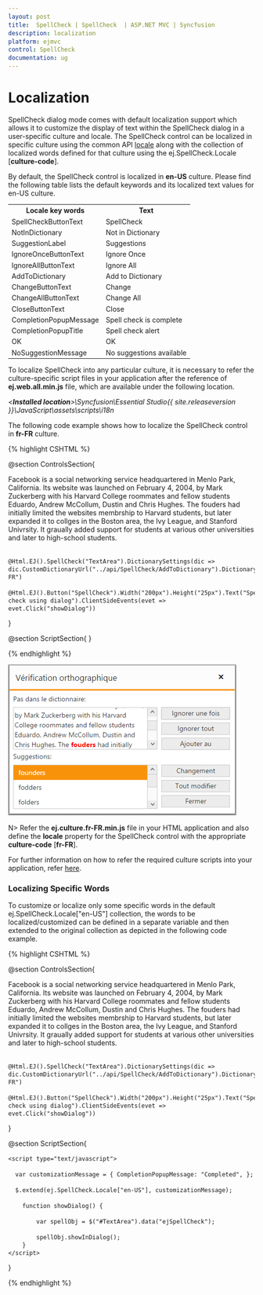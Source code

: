 ```yaml
---
layout: post
title:  SpellCheck | SpellCheck  | ASP.NET MVC | Syncfusion
description: localization
platform: ejmvc
control: SpellCheck 
documentation: ug
---
```


# Localization

SpellCheck dialog mode comes with default localization support which allows it to customize the display of text within the SpellCheck dialog in a user-specific culture and locale. The SpellCheck control can be localized in specific culture using the common API [locale](/api/js/ejspellcheck#members:locale) along with the collection of localized words defined for that culture using the ej.SpellCheck.Locale [**culture-code**].

By default, the SpellCheck control is localized in **en-US** culture. Please find the following table lists the default keywords and its localized text values for en-US culture.

<table>
        <tr>
            <th>
                Locale key words </th>
            <th>
                Text
            </th>
        </tr>
        <tr>
            <td>
                SpellCheckButtonText
            </td>
            <td>
                SpellCheck
            </td>
        </tr>
        <tr>
            <td>
                NotInDictionary
            </td>
            <td>
                Not in Dictionary
            </td>
        </tr>
        <tr>
            <td>
                SuggestionLabel
            </td>
            <td>
                Suggestions
            </td>
        </tr>
        <tr>
            <td>
                IgnoreOnceButtonText
            </td>
            <td>
                Ignore Once
            </td>
        </tr>
        <tr>
            <td>
                IgnoreAllButtonText
            </td>
            <td>
                Ignore All
            </td>
        </tr>
        <tr>
            <td>
                AddToDictionary
            </td>
            <td>
                Add to Dictionary
            </td>
        </tr>
        <tr>
            <td>
                ChangeButtonText
            </td>
            <td>
                Change
            </td>
        </tr>
        <tr>
            <td>
                ChangeAllButtonText
            </td>
            <td>
                Change All
            </td>
        </tr>
        <tr>
            <td>
                CloseButtonText
            </td>
            <td>
                Close
            </td>
        </tr>
        <tr>
            <td>
                CompletionPopupMessage
            </td>
            <td>
                Spell check is complete
            </td>
        </tr>
        <tr>
            <td>
                CompletionPopupTitle
            </td>
            <td>
                Spell check alert
            </td>
        </tr>
        <tr>
            <td>
                OK
            </td>
            <td>
                OK
            </td>
        </tr>
        <tr>
            <td>
                NoSuggestionMessage
            </td>
            <td>
                No suggestions available
            </td>
        </tr>
</table>

To localize SpellCheck into any particular culture, it is necessary to refer the culture-specific script files in your application after the reference of **ej.web.all.min.js** file, which are available under the following location.                   

_<**Installed location**>\Syncfusion\Essential Studio\{{ site.releaseversion }}\JavaScript\assets\scripts\i18n_

The following code example shows how to localize the SpellCheck control in **fr-FR** culture.

{% highlight CSHTML %}

@section ControlsSection{
    <div id="TextArea" contenteditable="true" name="sentence">
        Facebook is a social networking service headquartered in Menlo Park, California. Its website was launched on February 4, 2004, by Mark Zuckerberg with his Harvard College roommates and fellow students Eduardo, Andrew McCollum, Dustin and Chris Hughes.
        The fouders had initially limited the websites membrship to Harvard students, but later expanded it to collges in the Boston area, the Ivy League, and Stanford Univrsity. It graually added support for students at various other universities and later to high-school students.
    </div><br />
 
    @Html.EJ().SpellCheck("TextArea").DictionarySettings(dic => dic.CustomDictionaryUrl("../api/SpellCheck/AddToDictionary").DictionaryUrl("../api/SpellCheck/CheckWords")).Locale("fr-FR")
 
    @Html.EJ().Button("SpellCheck").Width("200px").Height("25px").Text("Spell check using dialog").ClientSideEvents(evet => evet.Click("showDialog"))
 }
 
@section ScriptSection{
    <script type="text/javascript">
        ej.SpellCheck.Locale["fr-FR"] = {
            SpellCheckButtonText: "Vrification orthographique",
            NotInDictionary: "Pas dans le dictionnaire",
            SuggestionLabel: "Suggestions",
            IgnoreOnceButtonText: "Ignorer une fois",
            IgnoreAllButtonText: "Ignorer tout",
            AddToDictionary: "Ajouter au dictionnaire",
            ChangeButtonText: "Changement",
            ChangeAllButtonText: "Tout modifier",
            CloseButtonText: "Fermer",
            CompletionPopupMessage: "Vrification orthographique est termine",
            ErrorPopupMessage: "Vrification orthographique est pas termine",
            CompletionPopupTitle: "Vrification orthographique alerte",
            OK: "D'accord",
            NoSuggestionMessage: "Aucune suggestion disponible",
        };
        function showDialog() {
            var spellObj = $("#TextArea").data("ejSpellCheck");
            spellObj.showInDialog();
        }
    </script>
}


{% endhighlight %}

![](localization_images/localization_img1.png) 

N> Refer the **ej.culture.fr-FR.min.js** file in your HTML application and also define the **locale** property for the SpellCheck control with the appropriate **culture-code** [**fr-FR**].

For further information on how to refer the required culture scripts into your application, refer [here](/js/localization).

### Localizing Specific Words

To customize or localize only some specific words in the default ej.SpellCheck.Locale["en-US"] collection, the words to be localized/customized can be defined in a separate variable and then extended to the original collection as depicted in the following code example.

{% highlight CSHTML %}

@section ControlsSection{
    <div id="TextArea" contenteditable="true" name="sentence">
        Facebook is a social networking service headquartered in Menlo Park, California. Its website was launched on February 4, 2004, by Mark Zuckerberg with his Harvard College roommates and fellow students Eduardo, Andrew McCollum, Dustin and Chris Hughes.
        The fouders had initially limited the websites membrship to Harvard students, but later expanded it to collges in the Boston area, the Ivy League, and Stanford Univrsity. It graually added support for students at various other universities and later to high-school students.
    </div><br />
 
    @Html.EJ().SpellCheck("TextArea").DictionarySettings(dic => dic.CustomDictionaryUrl("../api/SpellCheck/AddToDictionary").DictionaryUrl("../api/SpellCheck/CheckWords")).Locale("fr-FR")
 
    @Html.EJ().Button("SpellCheck").Width("200px").Height("25px").Text("Spell check using dialog").ClientSideEvents(evet => evet.Click("showDialog"))
 }
 
@section ScriptSection{

    <script type="text/javascript">
	
      var customizationMessage = { CompletionPopupMessage: "Completed", };
	  
      $.extend(ej.SpellCheck.Locale["en-US"], customizationMessage);
	  
        function showDialog() {
		
            var spellObj = $("#TextArea").data("ejSpellCheck");
			
            spellObj.showInDialog();
        }
    </script>
}

{% endhighlight %}
